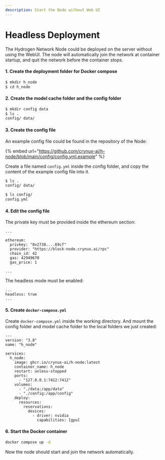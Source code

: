 ```yaml
---
description: Start the Node without Web UI
---
```


# Headless Deployment

The Hydrogen Network Node could be deployed on the server without using the WebUI. The node will automatically join the network at container startup, and quit the network before the container stops.

#### 1. Create the deployment folder for Docker compose

```sh
$ mkdir h_node
$ cd h_node
```

#### 2. Create the model cache folder and the config folder

```sh
$ mkdir config data
$ ls .
config/ data/
```

#### 3. Create the config file

An example config file could be found in the repository of the Node:

{% embed url="https://github.com/crynux-ai/h-node/blob/main/config/config.yml.example" %}

Create a file named `config.yml` inside the config folder, and copy the content of the example config file into it.

```sh
$ ls .
config/ data/

$ ls config/
config.yml
```

#### 4. Edit the config file

The private key must be provided inside the ethereum section:

```
...

ethereum:
  privkey: "0x2738....69cf"
  provider: "https://block-node.crynux.ai/rpc"
  chain_id: 42
  gas: 42949670
  gas_price: 1

...
```

The headless mode must be enabled:

```
...
headless: true
...
```

#### 5. Create `docker-compose.yml`&#x20;

Create `docker-compose.yml` inside the working directory. And mount the config folder and model cache folder to the local folders we just created:

```
---
version: "3.8"
name: "h_node"

services:
  h_node:
    image: ghcr.io/crynux-ai/h-node:latest
    container_name: h_node
    restart: unless-stopped
    ports:
      - "127.0.0.1:7412:7412"
    volumes:
      - "./data:/app/data"
      - "./config:/app/config"
    deploy:
      resources:
        reservations:
          devices:
            - driver: nvidia
              capabilities: [gpu]
```

#### 6. Start the Docker container

```sh
docker compose up -d
```

Now the node should start and join the network automatically.
